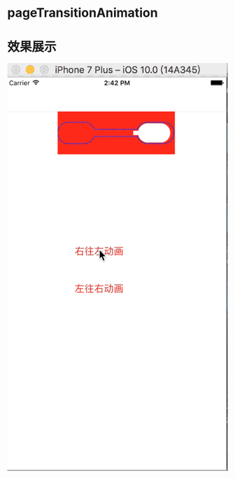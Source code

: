 # pageTransitionAnimation
# 效果展示

![image](https://github.com/suoxiaoxiao/pageTransitionAnimation/blob/master/transition.gif)
